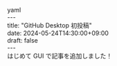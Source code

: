yaml<br>---<br>title: "GitHub Desktop 初投稿"<br>date: 2024-05-24T14:30:00+09:00<br>draft: false<br>---<br>はじめて GUI で記事を追加しました！<br>